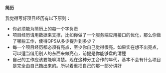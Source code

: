 **简历**

我觉得写好项目经历有以下原则：

- 你必须能为简历上的每一个字负责
- 项目经历请用数据来支撑，比如你做了一个服务端应用接口的优化，那么你做了哪些工作，使得QPS从多少提升到多少？
- 每一个项目经历都必须有亮点，至少你自己觉得很亮。如果实在想不出亮点，可以适当借用别人的东西来做亮点，前提是你能够盘的清楚
- 自己的工作应该要能聊清楚。现在这种分工合作的年代，基本不会有什么项目是完全由自己撸出来的。所以着重把自己的那一部分讲好

